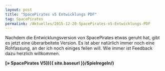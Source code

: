 ```yaml
---
layout: post
title: "SpacePirates v5 Entwicklungs PDF"
tag: SpacePirates
permalink: /Aktuelles/2015-12-20-SpacePirates-v5-Entwicklungs-PDF
---
```


Nachdem die Entwicklungsversion von SpacePirates etwas geruht hat, gibt es jetzt eine überarbeitete Version. Es ist aber natürlich immer noch eine Rohfassung, an der ich noch einiges feilen will. Wie immer ist Feedback dazu herzlich willkommen.

**[&raquo; SpacePirates V5]({{ site.baseurl }}/Spielregeln/)**
